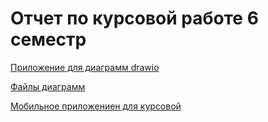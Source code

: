 # Отчет по курсовой работе 6 семестр

[Приложение для диаграмм drawio](https://www.drawio.com/)

[Файлы диаграмм ](./drawio/)

[Мобильное приложениен для курсовой](https://github.com/vafeenLabs/Coursework_6-semester)
